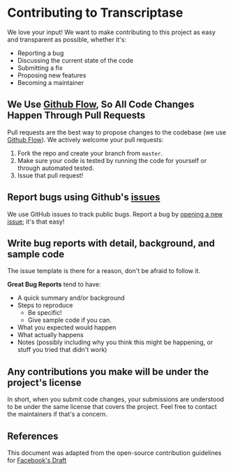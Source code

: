 # Contributing to Transcriptase
We love your input! We want to make contributing to this project as easy and transparent as possible, whether it's:
- Reporting a bug
- Discussing the current state of the code
- Submitting a fix
- Proposing new features
- Becoming a maintainer

## We Use [Github Flow](https://guides.github.com/introduction/flow/index.html), So All Code Changes Happen Through Pull Requests
Pull requests are the best way to propose changes to the codebase (we use [Github Flow](https://guides.github.com/introduction/flow/index.html)). We actively welcome your pull requests:
1. Fork the repo and create your branch from `master`.
2. Make sure your code is tested by running the code for yourself or through automated tested.
3. Issue that pull request!

## Report bugs using Github's [issues](https://github.com/Glazelf/NinigiBot/issues)
We use GitHub issues to track public bugs. Report a bug by [opening a new issue](); it's that easy!

## Write bug reports with detail, background, and sample code
The issue template is there for a reason, don't be afraid to follow it.

**Great Bug Reports** tend to have:
- A quick summary and/or background
- Steps to reproduce
  - Be specific!
  - Give sample code if you can.
- What you expected would happen
- What actually happens
- Notes (possibly including why you think this might be happening, or stuff you tried that didn't work)

## Any contributions you make will be under the project's license
In short, when you submit code changes, your submissions are understood to be under the same license that covers the project. Feel free to contact the maintainers if that's a concern.

## References
This document was adapted from the open-source contribution guidelines for [Facebook's Draft](https://github.com/facebook/draft-js/blob/master/CONTRIBUTING.md)

